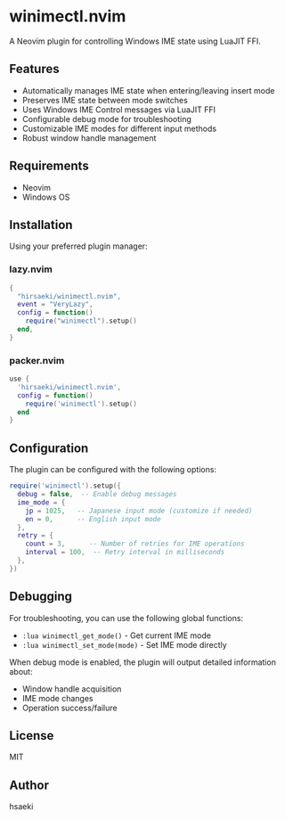 # winimectl.nvim

A Neovim plugin for controlling Windows IME state using LuaJIT FFI.

## Features

- Automatically manages IME state when entering/leaving insert mode
- Preserves IME state between mode switches
- Uses Windows IME Control messages via LuaJIT FFI
- Configurable debug mode for troubleshooting
- Customizable IME modes for different input methods
- Robust window handle management

## Requirements

- Neovim
- Windows OS

## Installation

Using your preferred plugin manager:

### lazy.nvim

```lua
{
  "hirsaeki/winimectl.nvim",
  event = "VeryLazy",
  config = function()
    require("winimectl").setup()
  end,
}
```

### packer.nvim

```lua
use {
  'hirsaeki/winimectl.nvim',
  config = function()
    require('winimectl').setup()
  end
}
```

## Configuration

The plugin can be configured with the following options:

```lua
require('winimectl').setup({
  debug = false,  -- Enable debug messages
  ime_mode = {
    jp = 1025,   -- Japanese input mode (customize if needed)
    en = 0,      -- English input mode
  },
  retry = {
    count = 3,      -- Number of retries for IME operations
    interval = 100,  -- Retry interval in milliseconds
  },
})
```

## Debugging

For troubleshooting, you can use the following global functions:

- `:lua winimectl_get_mode()` - Get current IME mode
- `:lua winimectl_set_mode(mode)` - Set IME mode directly

When debug mode is enabled, the plugin will output detailed information about:
- Window handle acquisition
- IME mode changes
- Operation success/failure

## License

MIT

## Author

hsaeki